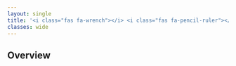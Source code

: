 ```yaml
---
layout: single
title: '<i class="fas fa-wrench"></i> <i class="fas fa-pencil-ruler"></i> Customize - Customize() and Build() DSL'
classes: wide
---
```


## Overview
